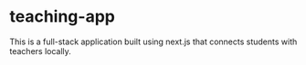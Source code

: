 # teaching-app
This is a full-stack application built using next.js that connects students with teachers locally.
